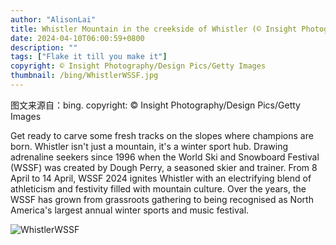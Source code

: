 ```yaml
---
author: "AlisonLai"
title: Whistler Mountain in the creekside of Whistler (© Insight Photography/Design Pics/Getty Images)
date: 2024-04-10T06:00:59+0800
description: ""
tags: ["Flake it till you make it"]
copyright: © Insight Photography/Design Pics/Getty Images
thumbnail: /bing/WhistlerWSSF.jpg
---
```

图文来源自：bing.  copyright: © Insight Photography/Design Pics/Getty Images

Get ready to carve some fresh tracks on the slopes where champions are born. Whistler isn't just a mountain, it's a winter sport hub. Drawing adrenaline seekers since 1996 when the World Ski and Snowboard Festival (WSSF) was created by Dough Perry, a seasoned skier and trainer. From 8 April to 14 April, WSSF 2024 ignites Whistler with an electrifying blend of athleticism and festivity filled with mountain culture. Over the years, the WSSF has grown from grassroots gathering to being recognised as North America's largest annual winter sports and music festival.

![WhistlerWSSF](/bing/WhistlerWSSF.jpg)